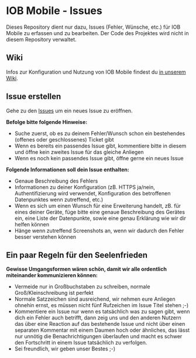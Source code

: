# IOB Mobile - Issues
Dieses Repository dient nur dazu, Issues (Fehler, Wünsche, etc.) für IOB Mobile zu erfassen und zu bearbeiten. Der Code des Projektes wird nicht in diesem Repository verwaltet.

## Wiki
Infos zur Konfiguration und Nutzung von IOB Mobile findest du [in unserem Wiki](https://github.com/peter9teufel/iobmobile-issues/wiki/IOB-Mobile-Quickstart).

## Issue erstellen
Gehe zu den [Issues](https://github.com/peter9teufel/iobmobile-issues/issues) um ein neues Issue zu eröffnen.

**Befolge bitte folgende Hinweise:**
* Suche zuerst, ob es zu deinem Fehler/Wunsch schon ein bestehendes (offenes oder geschlossenes) Ticket gibt
* Wenn es bereits ein passendes Issue gibt, kommentiere bitte in diesem und öffne kein zweites Issue für das gleiche Anliegen
* Wenn es noch kein passendes Issue gibt, öffne gerne ein neues Issue

**Folgende Informationen soll dein Issue enthalten:**
* Genaue Beschreibung des Fehlers
* Informationen zu deiner Konfiguration (zB. HTTPS ja/nein, Authentifizierung wird verwendet, Konfiguration des betroffenen Datenpunktes wenn zutreffend, etc.)
* Wenn es sich um einen Wunsch für eine Erweiterung handelt, zB. für eines deiner Geräte, füge bitte eine genaue Beschreibung des Gerätes ein, eine Liste der Datenpunkte, sowie eine genau Erklärung wie wir dir helfen können
* Hänge wenn zutreffend Screenshots an, wenn wir dadurch den Fehler besser verstehen können

## Ein paar Regeln für den Seelenfrieden
**Gewisse Umgangsformen wären schön, damit wir alle ordentlich miteinander kommunizieren können:**
* Vermeide nur in Großbuchstaben zu schreiben, normale Groß/Kleinschreibung ist perfekt
* Normale Satzzeichen sind ausreichend, wir nehmen eure Anliegen ohnehin ernst, es müssen nicht fünf Rufzeichen im Issue Titel stehen ;-)
* Kommentiere ein Issue nur wenn es tatsächlich was zu sagen gibt, wenn dich ein Fehler auch betrifft, dann zeig uns und den anderen Nutzern das über eine Reaction auf das bestehende Issue und nicht über einen separaten Kommentar mit einem Daumen hoch oder ähnliches, das lässt nur unnötig die Benachrichtigungen überlaufen und macht es schwer den Fortschritt in einem Issue tatsächlich zu verfolgen.
* Sei freundlich, wir geben unser Bestes ;-)
